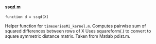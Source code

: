 #### ssqd.m

`function d = ssqd(X)`

Helper function for `timeseriesMI_kernel.m`. Computes pairwise sum of squared differences between rows of X
Uses squareform(.) to convert to square symmetric distance matrix. Taken from Matlab pdist.m.